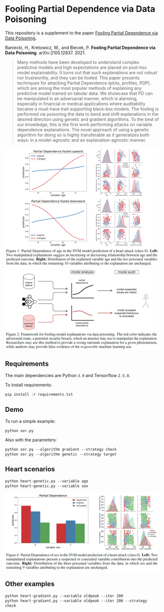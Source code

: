 # Fooling Partial Dependence via Data Poisoning

This repository is a supplement to the paper [Fooling Partial Dependence via Data Poisoning](https://arxiv.org/abs/2105.12837).

Baniecki, H., Kretowicz, W., and Biecek, P. **Fooling Partial Dependence via Data Poisoning**. arXiv:2105.12837. 2021.
> Many methods have been developed to understand complex predictive models and high expectations are placed on post-hoc model explainability. It turns out that such explanations are not robust nor trustworthy, and they can be fooled. This paper presents techniques for attacking Partial Dependence (plots, profiles, PDP), which are among the most popular methods of explaining any predictive model trained on tabular data. We showcase that PD can be manipulated in an adversarial manner, which is alarming, especially in financial or medical applications where auditability became a must-have trait supporting black-box models. The fooling is performed via poisoning the data to bend and shift explanations in the desired direction using genetic and gradient algorithms. To the best of our knowledge, this is the first work performing attacks on variable dependence explanations. The novel approach of using a genetic algorithm for doing so is highly transferable as it generalizes both ways: in a model-agnostic and an explanation-agnostic manner.

<p align="center">
  <a href="https://arxiv.org/pdf/2105.12837.pdf">
    <img src="figures/figure1.png">
  </a>
  <a href="https://arxiv.org/pdf/2105.12837.pdf">
    <img src="figures/figure2.png">
  </a>
</p>

## Requirements

The main dependencies are Python `3.9` and Tensorflow `2.5.0`. 

To install requirements:

```
pip install -r requirements.txt
```

## Demo

To run a simple example:

```
python xor.py
```

Also with the parameters:

```
python xor.py --algorithm gradient --strategy check 
python xor.py --algorithm genetic --strategy target 
```

## Heart scenarios

```
python heart-genetic.py --variable age
python heart-genetic.py --variable sex
```

<p align="center">
  <a href="https://arxiv.org/pdf/2105.12837.pdf">
    <img src="figures/figure4.png">
  </a>
</p>

## Other examples

```
python heart-gradient.py --variable oldpeak --iter 200
python heart-gradient.py --variable oldpeak --iter 200 --strategy check
```

